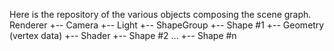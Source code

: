 Here is the repository of the various objects composing the scene graph.
Renderer
+-- Camera
+-- Light
+-- ShapeGroup
   +-- Shape #1
      +-- Geometry (vertex data)
      +-- Shader
   +-- Shape #2
   ...
   +-- Shape #n
